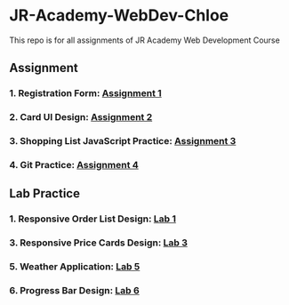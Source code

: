 # JR-Academy-WebDev-Chloe
This repo is for all assignments of JR Academy Web Development Course
## Assignment
### 1. **Registration Form**: [Assignment 1](https://github.com/ChloeXiao0409/JR-Academy-WebDev-Chloe/tree/main/Asm1/Registration_Form)
### 2. **Card UI Design**: [Assignment 2](https://github.com/ChloeXiao0409/JR-Academy-WebDev-Chloe/tree/main/Asm2/Card_UI_Implementation)
### 3. **Shopping List JavaScript Practice**: [Assignment 3](https://github.com/ChloeXiao0409/JR-Academy-WebDev-Chloe/tree/main/Asm3)
### 4. **Git Practice**: [Assignment 4](https://github.com/ChloeXiao0409/jr-git-intro)

## Lab Practice
### 1. **Responsive Order List Design**: [Lab 1](https://github.com/ChloeXiao0409/JR-Academy-WebDev-Chloe/tree/main/Lab1/Responsive-Order-list)

### 3. **Responsive Price Cards Design**: [Lab 3](https://github.com/ChloeXiao0409/JR-Academy-WebDev-Chloe/tree/main/Lab3)

### 5. **Weather Application**: [Lab 5](https://github.com/ChloeXiao0409/JR-Academy-WebDev-Chloe/tree/main/Lab5/Weather%20App)
### 6. **Progress Bar Design**: [Lab 6](https://github.com/ChloeXiao0409/JR-Academy-WebDev-Chloe/tree/main/Lab6/Progress-Bar)
